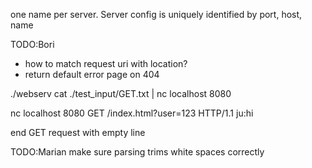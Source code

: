 one name per server. Server config is uniquely identified by port, host, name

TODO:Bori

- how to match request uri with location?
- return default error page on 404

<!-- how to use: -->

./webserv
cat ./test_input/GET.txt | nc localhost 8080

<!-- or line by line: -->

nc localhost 8080
GET /index.html?user=123 HTTP/1.1
ju:hi

end GET request with empty line

TODO:Marian
make sure parsing trims white spaces correctly
